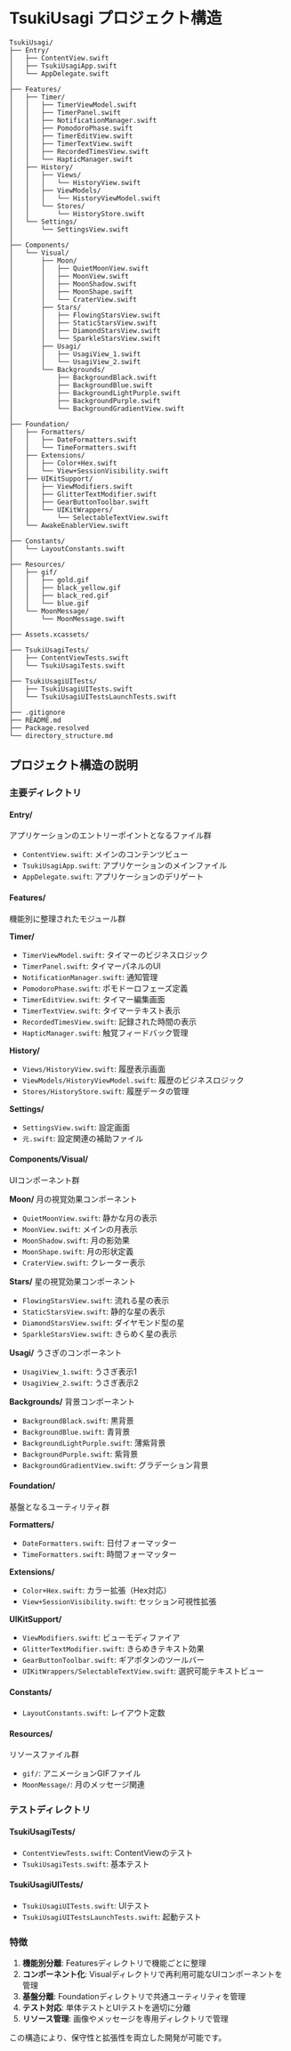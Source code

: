 # TsukiUsagi プロジェクト構造

```
TsukiUsagi/
├── Entry/
│   ├── ContentView.swift
│   ├── TsukiUsagiApp.swift
│   └── AppDelegate.swift
│
├── Features/
│   ├── Timer/
│   │   ├── TimerViewModel.swift
│   │   ├── TimerPanel.swift
│   │   ├── NotificationManager.swift
│   │   ├── PomodoroPhase.swift
│   │   ├── TimerEditView.swift
│   │   ├── TimerTextView.swift
│   │   ├── RecordedTimesView.swift
│   │   └── HapticManager.swift
│   ├── History/
│   │   ├── Views/
│   │   │   └── HistoryView.swift
│   │   ├── ViewModels/
│   │   │   └── HistoryViewModel.swift
│   │   └── Stores/
│   │       └── HistoryStore.swift
│   └── Settings/
│       └── SettingsView.swift
│
├── Components/
│   └── Visual/
│       ├── Moon/
│       │   ├── QuietMoonView.swift
│       │   ├── MoonView.swift
│       │   ├── MoonShadow.swift
│       │   ├── MoonShape.swift
│       │   └── CraterView.swift
│       ├── Stars/
│       │   ├── FlowingStarsView.swift
│       │   ├── StaticStarsView.swift
│       │   ├── DiamondStarsView.swift
│       │   └── SparkleStarsView.swift
│       ├── Usagi/
│       │   ├── UsagiView_1.swift
│       │   └── UsagiView_2.swift
│       └── Backgrounds/
│           ├── BackgroundBlack.swift
│           ├── BackgroundBlue.swift
│           ├── BackgroundLightPurple.swift
│           ├── BackgroundPurple.swift
│           └── BackgroundGradientView.swift
│
├── Foundation/
│   ├── Formatters/
│   │   ├── DateFormatters.swift
│   │   └── TimeFormatters.swift
│   ├── Extensions/
│   │   ├── Color+Hex.swift
│   │   └── View+SessionVisibility.swift
│   ├── UIKitSupport/
│   │   ├── ViewModifiers.swift
│   │   ├── GlitterTextModifier.swift
│   │   ├── GearButtonToolbar.swift
│   │   └── UIKitWrappers/
│   │       └── SelectableTextView.swift
│   └── AwakeEnablerView.swift
│
├── Constants/
│   └── LayoutConstants.swift
│
├── Resources/
│   ├── gif/
│   │   ├── gold.gif
│   │   ├── black_yellow.gif
│   │   ├── black_red.gif
│   │   └── blue.gif
│   └── MoonMessage/
│       └── MoonMessage.swift
│
├── Assets.xcassets/
│
├── TsukiUsagiTests/
│   ├── ContentViewTests.swift
│   └── TsukiUsagiTests.swift
│
├── TsukiUsagiUITests/
│   ├── TsukiUsagiUITests.swift
│   └── TsukiUsagiUITestsLaunchTests.swift
│
├── .gitignore
├── README.md
├── Package.resolved
└── directory_structure.md
```

## プロジェクト構造の説明

### 主要ディレクトリ

#### Entry/
アプリケーションのエントリーポイントとなるファイル群
- `ContentView.swift`: メインのコンテンツビュー
- `TsukiUsagiApp.swift`: アプリケーションのメインファイル
- `AppDelegate.swift`: アプリケーションのデリゲート

#### Features/
機能別に整理されたモジュール群

**Timer/**
- `TimerViewModel.swift`: タイマーのビジネスロジック
- `TimerPanel.swift`: タイマーパネルのUI
- `NotificationManager.swift`: 通知管理
- `PomodoroPhase.swift`: ポモドーロフェーズ定義
- `TimerEditView.swift`: タイマー編集画面
- `TimerTextView.swift`: タイマーテキスト表示
- `RecordedTimesView.swift`: 記録された時間の表示
- `HapticManager.swift`: 触覚フィードバック管理

**History/**
- `Views/HistoryView.swift`: 履歴表示画面
- `ViewModels/HistoryViewModel.swift`: 履歴のビジネスロジック
- `Stores/HistoryStore.swift`: 履歴データの管理

**Settings/**
- `SettingsView.swift`: 設定画面
- `元.swift`: 設定関連の補助ファイル

#### Components/Visual/
UIコンポーネント群

**Moon/**
月の視覚効果コンポーネント
- `QuietMoonView.swift`: 静かな月の表示
- `MoonView.swift`: メインの月表示
- `MoonShadow.swift`: 月の影効果
- `MoonShape.swift`: 月の形状定義
- `CraterView.swift`: クレーター表示

**Stars/**
星の視覚効果コンポーネント
- `FlowingStarsView.swift`: 流れる星の表示
- `StaticStarsView.swift`: 静的な星の表示
- `DiamondStarsView.swift`: ダイヤモンド型の星
- `SparkleStarsView.swift`: きらめく星の表示

**Usagi/**
うさぎのコンポーネント
- `UsagiView_1.swift`: うさぎ表示1
- `UsagiView_2.swift`: うさぎ表示2

**Backgrounds/**
背景コンポーネント
- `BackgroundBlack.swift`: 黒背景
- `BackgroundBlue.swift`: 青背景
- `BackgroundLightPurple.swift`: 薄紫背景
- `BackgroundPurple.swift`: 紫背景
- `BackgroundGradientView.swift`: グラデーション背景

#### Foundation/
基盤となるユーティリティ群

**Formatters/**
- `DateFormatters.swift`: 日付フォーマッター
- `TimeFormatters.swift`: 時間フォーマッター

**Extensions/**
- `Color+Hex.swift`: カラー拡張（Hex対応）
- `View+SessionVisibility.swift`: セッション可視性拡張

**UIKitSupport/**
- `ViewModifiers.swift`: ビューモディファイア
- `GlitterTextModifier.swift`: きらめきテキスト効果
- `GearButtonToolbar.swift`: ギアボタンのツールバー
- `UIKitWrappers/SelectableTextView.swift`: 選択可能テキストビュー

#### Constants/
- `LayoutConstants.swift`: レイアウト定数

#### Resources/
リソースファイル群
- `gif/`: アニメーションGIFファイル
- `MoonMessage/`: 月のメッセージ関連

### テストディレクトリ

#### TsukiUsagiTests/
- `ContentViewTests.swift`: ContentViewのテスト
- `TsukiUsagiTests.swift`: 基本テスト

#### TsukiUsagiUITests/
- `TsukiUsagiUITests.swift`: UIテスト
- `TsukiUsagiUITestsLaunchTests.swift`: 起動テスト

### 特徴

1. **機能別分離**: Featuresディレクトリで機能ごとに整理
2. **コンポーネント化**: Visualディレクトリで再利用可能なUIコンポーネントを管理
3. **基盤分離**: Foundationディレクトリで共通ユーティリティを管理
4. **テスト対応**: 単体テストとUIテストを適切に分離
5. **リソース管理**: 画像やメッセージを専用ディレクトリで管理

この構造により、保守性と拡張性を両立した開発が可能です。